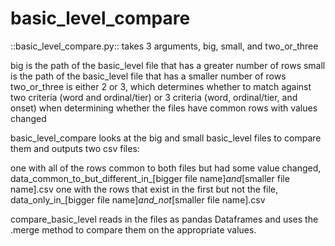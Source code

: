 # basic_level_compare

::basic_level_compare.py:: takes 3 arguments, big, small, and two_or_three

big is the path of the basic_level file that has a greater number of rows
small is the path of the basic_level file that has a smaller number of rows
two_or_three is either 2 or 3, which determines whether to match against two criteria (word and ordinal/tier) or 3 criteria (word, ordinal/tier, and onset) when determining whether the files have common rows with values changed

basic_level_compare looks at the big and small basic_level files to compare them and outputs two csv files: 

one with all of the rows common to both files but had some value changed, data_common_to_but_different_in_[bigger file name]_and_[smaller file name].csv
one with the rows that exist in the first but not the file, data_only_in_[bigger file name]_and_not_[smaller file name].csv


compare_basic_level reads in the files as pandas Dataframes and uses the .merge method to compare them on the appropriate values.




